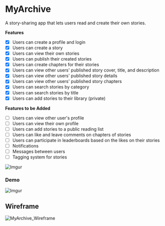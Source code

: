 # MyArchive
A story-sharing app that lets users read and create their own stories.

**Features**

- [X] Users can create a profile and login
- [X] Users can create a story
- [X] Users can view their own stories
- [X] Users can publish their created stories
- [X] Users can create chapters for their stories
- [X] Users can view other users' published story cover, title, and description
- [X] Users can view other users' published story details
- [X] Users can view other users' published story chapters
- [X] Users can search stories by category
- [X] Users can search stories by title
- [X] Users can add stories to their library (private)

**Features to be Added**

- [ ] Users can view other user's profile
- [ ] Users can view their own profile
- [ ] Users can add stories to a public reading list
- [ ] Users can like and leave comments on chapters of stories
- [ ] Users can participate in leaderboards based on the likes on their stories
- [ ] Notifications
- [ ] Messages between users
- [ ] Tagging system for stories

![Imgur](https://imgur.com/et27fzl)
### Demo
![Imgur](https://imgur.com/txJZUZY)

## Wireframe

![MyArchive_Wireframe](https://github.com/COP4655-MobileApps-Fall2023/cop4655-mobile-apps-final-project-final-project-group-17/assets/76263266/1e47cd1c-7d3c-46d6-9600-691385f730fd)
